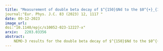 ```yaml
---
title: "Measurement of double beta decay of $^{150}$Nd to the $0^{+}_{1}$ excited state of $^{150}$Sm in NEMO-3" 
journal:"Eur. Phys. J.C. 83 (2023) 12, 1117 "
date: 09-12-2023
image_url:
doi:"10.1140/epjc/s10052-023-12227-x"
arxiv:   2203.03356
abstract:
    NEMO-3 results for the double beta decay of $^{150}$Nd to the $0^{+}_{1}$ and $2^{+}_{1}$ excited states of $^{150}$Sm are reported. The data recorded during $5.25$ y with $36.6$ g of the isotope $^{150}$Nd were used in the analysis. For the first time the signal of $2$νββ transition to the $0^{+}_{1}$ excited state is detected with statistical significance exceeding $5$ sigma. The half-life is measured to be $T^{2νββ}_{1/2}(0^{+}_{1})=[1.11^{+0.19}_{−0.14}(stat)^{+0.17}_{−0.15}(syst)]×10^{20}$y. Limits are set on $2$νββ decay to $2^{+}_{1}$ level and on $0$νββ decay to $0^{+}_{1}$ and $2^{+}_{1}$ levels of $^{150}$Sm.
---
```

